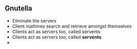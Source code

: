 ## Gnutella
- Eliminate the servers
- Client mathines search and retrieve amongst themselves
- Clients act as servers too, called servents
- Clients act as servers too, called **servents**
- 